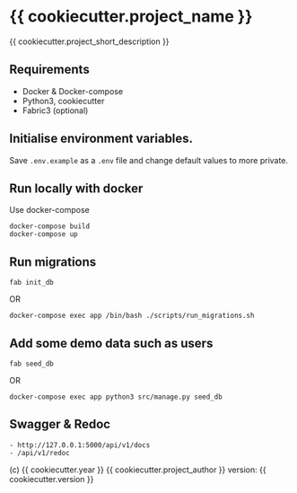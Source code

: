 # {{ cookiecutter.project_name }}

{{ cookiecutter.project_short_description }}


## Requirements
- Docker & Docker-compose
- Python3, cookiecutter
- Fabric3 (optional)


## Initialise environment variables. 

Save `.env.example`  as a `.env` file and change default values to more private.


## Run locally with docker

Use docker-compose
```
docker-compose build
docker-compose up
```


## Run migrations

```
fab init_db
```
OR
```
docker-compose exec app /bin/bash ./scripts/run_migrations.sh
```

## Add some demo data such as users
```
fab seed_db
```
OR
```
docker-compose exec app python3 src/manage.py seed_db
```


## Swagger & Redoc
```
- http://127.0.0.1:5000/api/v1/docs
- /api/v1/redoc
```


(c) {{ cookiecutter.year }} {{ cookiecutter.project_author }}
version: {{ cookiecutter.version }}
